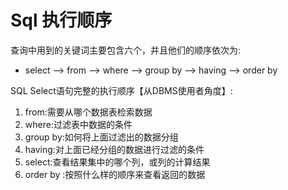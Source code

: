 # Sql 执行顺序

查询中用到的关键词主要包含六个，并且他们的顺序依次为:

* select --&gt; from --&gt; where --&gt; group by --&gt; having --&gt; order by 

SQL Select语句完整的执行顺序【从DBMS使用者角度】:

1. from:需要从哪个数据表检索数据
2. where:过滤表中数据的条件
3. group by:如何将上面过滤出的数据分组
4. having:对上面已经分组的数据进行过滤的条件
5. select:查看结果集中的哪个列，或列的计算结果
6. order by :按照什么样的顺序来查看返回的数据

